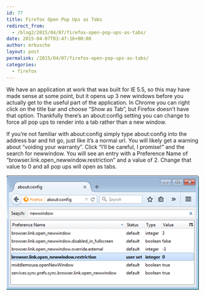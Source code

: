 ```yaml
---
id: 77
title: Firefox Open Pop Ups as Tabs
redirect_from:
  - /blog2/2015/04/07/firefox-open-pop-ups-as-tabs/
date: 2015-04-07T03:47:16+00:00
author: mrbusche
layout: post
permalink: /2015/04/07/firefox-open-pop-ups-as-tabs/
categories:
  - firefox
---
```

We have an application at work that was built for IE 5.5, so this may have made sense at some point, but it opens up 3 new windows before you actually get to the useful part of the application. In Chrome you can right click on the title bar and choose &#8220;Show as Tab&#8221;, but Firefox doesn&#8217;t have that option. Thankfully there&#8217;s an about:config setting you can change to force all pop ups to render into a tab rather than a new window.

If you&#8217;re not familiar with about:config simply type about:config into the address bar and hit go, just like it&#8217;s a normal url. You will likely get a warning about &#8220;voiding your warranty&#8221;. Click &#8220;I&#8217;ll be careful, I promise!&#8221; and the search for newwindow. You will see an entry with a Preference Name of &#8220;browser.link.open_newwindow.restriction&#8221; and a value of 2. Change that value to 0 and all pop ups will open as tabs.

<img src="images/2015/05/newwindow.png" alt="newwindow" />
